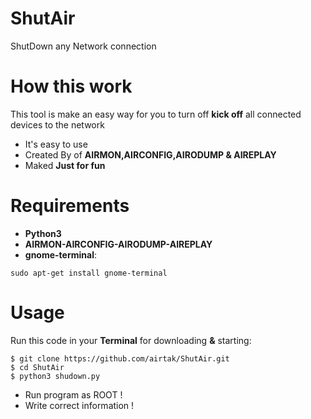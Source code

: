 # ShutAir
ShutDown any Network connection

# How this work
This tool is make an easy way for you to turn off **kick off** all connected devices to the network
- It's easy to use
- Created By of **AIRMON,AIRCONFIG,AIRODUMP & AIREPLAY**
- Maked **Just for fun**

# Requirements
- **Python3**
- **AIRMON-AIRCONFIG-AIRODUMP-AIREPLAY**
- **gnome-terminal**:
```
sudo apt-get install gnome-terminal
```
# Usage
Run this code  in your **Terminal** for downloading **&** starting:
```
$ git clone https://github.com/airtak/ShutAir.git
$ cd ShutAir
$ python3 shudown.py
```
- Run program as ROOT !
- Write correct information !
